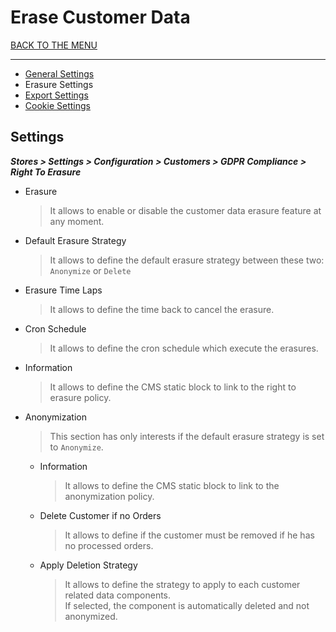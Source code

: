 # Erase Customer Data

[BACK TO THE MENU](/magento2-gdpr/)

___

* [General Settings](/magento2-gdpr/user-guide/config/general/#settings)
* Erasure Settings
* [Export Settings](/magento2-gdpr/user-guide/config/export-customer-data/#settings)
* [Cookie Settings](/magento2-gdpr/user-guide/config/cookie-disclosure/#settings)

## Settings

***Stores > Settings > Configuration > Customers > GDPR Compliance > Right To Erasure***

  * Erasure
    > It allows to enable or disable the customer data erasure feature at any moment. 
  * Default Erasure Strategy
    > It allows to define the default erasure strategy between these two: `Anonymize` or `Delete`
  * Erasure Time Laps
    > It allows to define the time back to cancel the erasure.
  * Cron Schedule
    > It allows to define the cron schedule which execute the erasures.
  * Information
    > It allows to define the CMS static block to link to the right to erasure policy.
  * Anonymization
    > This section has only interests if the default erasure strategy is set to `Anonymize`.
    * Information
      > It allows to define the CMS static block to link to the anonymization policy.
    * Delete Customer if no Orders
      > It allows to define if the customer must be removed if he has no processed orders.
    * Apply Deletion Strategy
      > It allows to define the strategy to apply to each customer related data components.  
      If selected, the component is automatically deleted and not anonymized.
